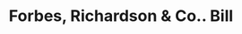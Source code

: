 ---
doi: 10.7916/D8K08G95
date_other: '1860'
date_other_textual: 1860-1869
form: printed ephemera
genre:
- Invoices
name:
- Forbes, Richardson & Co.
object_in_context_url: https://biggert.cul.columbia.edu/items/view/ave_biggert_00380
subject_hierarchical_geographic:
- Boston, Massachusetts, United States
subject_name:
- Forbes, Richardson & Co.
title: Forbes, Richardson & Co.. Bill
sort_title: Forbes, Richardson & Co.. Bill
call_number: ave_biggert_00380
coordinates:
- 42.35805555555556,-71.06361111111111
pid: ave_biggert_00380
identifiers: ave_biggert_00380
thumbnail: https://derivativo-3.library.columbia.edu/iiif/2/ldpd:344088/full/!256,256/0/native.jpg
permalink: /biggert/ave_biggert_00380/
layout: iiif-image-page
---